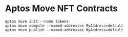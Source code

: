 # Aptos Move NFT Contracts

```
aptos move init --name tokens 
aptos move compile --named-addresses MyAddress=default
aptos move publish --named-addresses MyAddress=default
```
